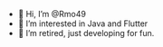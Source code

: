 - 👋 Hi, I’m @Rmo49
- 👀 I’m interested in Java and Flutter
- 🌱 I’m retired, just developing for fun.


<!---
Rmo49/Rmo49 is a ✨ special ✨ repository because its `README.md` (this file) appears on your GitHub profile.
You can click the Preview link to take a look at your changes.
--->
